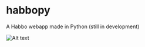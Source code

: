 # habbopy
A Habbo webapp made in Python (still in development)

![Alt text](http://i.imgur.com/tzwekX1.png "Made with RevPro theme by Nominal")
